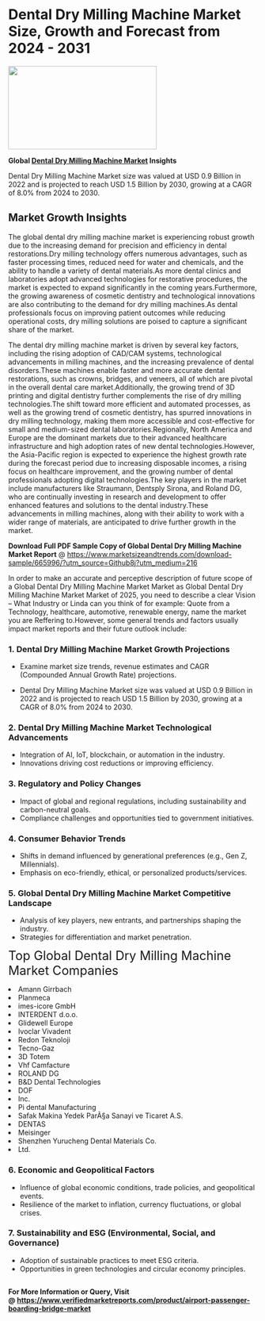 <H1>Dental Dry Milling Machine Market Size, Growth and Forecast from 2024 - 2031</H1><img class="aligncenter size-medium wp-image-584254" src="https://thirdeyenews.in/wp-content/uploads/2024/09/Global-Market-Research-300x168.jpeg" alt="" width="300" height="168" /><p><strong>Global&nbsp;<a href="https://www.marketsizeandtrends.com/download-sample/665996/?utm_source=Github8j?utm_medium=216">Dental Dry Milling Machine Market</a> Insights</strong></p><p>Dental Dry Milling Machine Market size was valued at USD 0.9 Billion in 2022 and is projected to reach USD 1.5 Billion by 2030, growing at a CAGR of 8.0% from 2024 to 2030.</p><p><h2>Market Growth Insights</h2> <p>The global dental dry milling machine market is experiencing robust growth due to the increasing demand for precision and efficiency in dental restorations.Dry milling technology offers numerous advantages, such as faster processing times, reduced need for water and chemicals, and the ability to handle a variety of dental materials.As more dental clinics and laboratories adopt advanced technologies for restorative procedures, the market is expected to expand significantly in the coming years.Furthermore, the growing awareness of cosmetic dentistry and technological innovations are also contributing to the demand for dry milling machines.As dental professionals focus on improving patient outcomes while reducing operational costs, dry milling solutions are poised to capture a significant share of the market.</p> <p>The dental dry milling machine market is driven by several key factors, including the rising adoption of CAD/CAM systems, technological advancements in milling machines, and the increasing prevalence of dental disorders.These machines enable faster and more accurate dental restorations, such as crowns, bridges, and veneers, all of which are pivotal in the overall dental care market.Additionally, the growing trend of 3D printing and digital dentistry further complements the rise of dry milling technologies.The shift toward more efficient and automated processes, as well as the growing trend of cosmetic dentistry, has spurred innovations in dry milling technology, making them more accessible and cost-effective for small and medium-sized dental laboratories.Regionally, North America and Europe are the dominant markets due to their advanced healthcare infrastructure and high adoption rates of new dental technologies.However, the Asia-Pacific region is expected to experience the highest growth rate during the forecast period due to increasing disposable incomes, a rising focus on healthcare improvement, and the growing number of dental professionals adopting digital technologies.The key players in the market include manufacturers like Straumann, Dentsply Sirona, and Roland DG, who are continually investing in research and development to offer enhanced features and solutions to the dental industry.These advancements in milling machines, along with their ability to work with a wider range of materials, are anticipated to drive further growth in the market.<p><span class=""><strong>Download Full PDF Sample Copy of Global Dental Dry Milling Machine Market Report</strong> @ <a href="https://www.marketsizeandtrends.com/download-sample/665996/?utm_source=Github8j?utm_medium=216" target="_blank">https://www.marketsizeandtrends.com/download-sample/665996/?utm_source=Github8j?utm_medium=216</a></span></p><p>In order to make an accurate and perceptive description of future scope of a Global&nbsp;Dental Dry Milling Machine Market Market as Global&nbsp;Dental Dry Milling Machine Market Market of 2025, you need to describe a clear Vision &ndash; What Industry or Linda can you think of for example: Quote from a Technology, healthcare, automotive, renewable energy, name the market you are Reffering to.However, some general trends and factors usually impact market reports and their future outlook include:</p><h3>1.&nbsp;<strong>Dental Dry Milling Machine Market Growth Projections</strong></h3><ul><li>Examine market size trends, revenue estimates and CAGR (Compounded Annual Growth Rate) projections.</li><li><p>Dental Dry Milling Machine Market size was valued at USD 0.9 Billion in 2022 and is projected to reach USD 1.5 Billion by 2030, growing at a CAGR of 8.0% from 2024 to 2030.</p></li></ul><h3>2.&nbsp;<strong>Dental Dry Milling Machine Market Technological Advancements</strong></h3><ul><li>Integration of AI, IoT, blockchain, or automation in the industry.</li><li>Innovations driving cost reductions or improving efficiency.</li></ul><h3>3.&nbsp;<strong>Regulatory and Policy Changes</strong></h3><ul><li>Impact of global and regional regulations, including sustainability and carbon-neutral goals.</li><li>Compliance challenges and opportunities tied to government initiatives.</li></ul><h3>4.&nbsp;<strong>Consumer Behavior Trends</strong></h3><ul><li>Shifts in demand influenced by generational preferences (e.g., Gen Z, Millennials).</li><li>Emphasis on eco-friendly, ethical, or personalized products/services.</li></ul><h3>5.&nbsp;<strong>Global Dental Dry Milling Machine Market Competitive Landscape</strong></h3><ul><li>Analysis of key players, new entrants, and partnerships shaping the industry.</li><li>Strategies for differentiation and market penetration.</li></ul><p data-pm-slice="1 1 []"><span style="color: inherit; font-family: inherit; font-size: 25px;">Top Global Dental Dry Milling Machine Market Companies</span></p><div class="" data-test-id=""><p><li>Amann Girrbach</li><li> Planmeca</li><li> imes-icore GmbH</li><li> INTERDENT d.o.o.</li><li> Glidewell Europe</li><li> Ivoclar Vivadent</li><li> Redon Teknoloji</li><li> Tecno-Gaz</li><li> 3D Totem</li><li> Vhf Camfacture</li><li> ROLAND DG</li><li> B&D Dental Technologies</li><li> DOF</li><li> Inc.</li><li> Pi dental Manufacturing</li><li> Safak Makina Yedek ParÃ§a Sanayi ve Ticaret A.S.</li><li> DENTAS</li><li> Meisinger</li><li> Shenzhen Yurucheng Dental Materials Co.</li><li> Ltd.</li></p></div><h3>6.&nbsp;<strong>Economic and Geopolitical Factors</strong></h3><ul><li>Influence of global economic conditions, trade policies, and geopolitical events.</li><li>Resilience of the market to inflation, currency fluctuations, or global crises.</li></ul><h3>7.&nbsp;<strong>Sustainability and ESG (Environmental, Social, and Governance)</strong></h3><ul><li>Adoption of sustainable practices to meet ESG criteria.</li><li>Opportunities in green technologies and circular economy principles.</li></ul><h2><strong style="font-size: 14px;">For More Information or Query, Visit @&nbsp;</strong><a style="background-color: #ffffff; font-size: 14px;" href="https://www.marketsizeandtrends.com/report/dental-dry-milling-machine-market/" target="_blank">https://www.verifiedmarketreports.com/product/airport-passenger-boarding-bridge-market</a></h2>